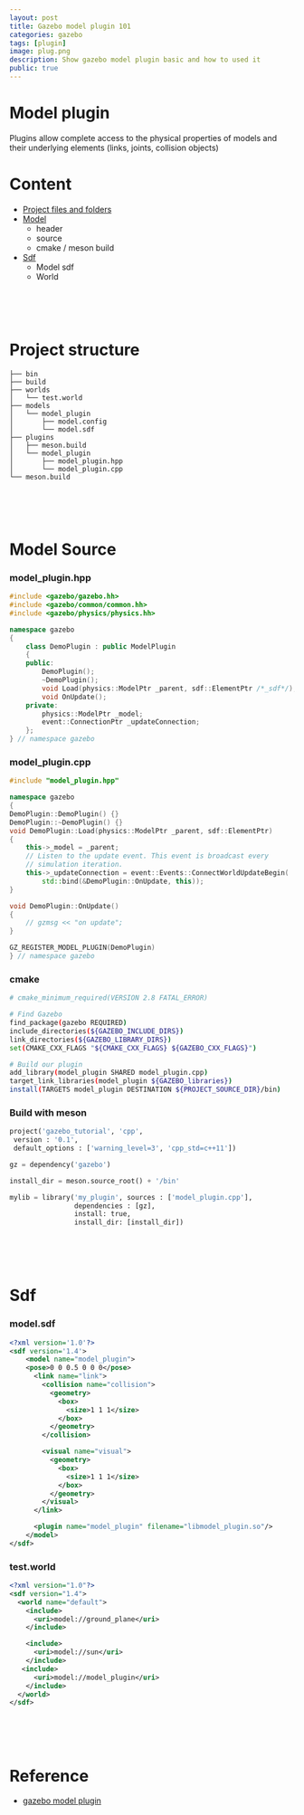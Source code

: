 ```yaml
---
layout: post
title: Gazebo model plugin 101
categories: gazebo
tags: [plugin]
image: plug.png
description: Show gazebo model plugin basic and how to used it
public: true
---
```


#  Model plugin
Plugins allow complete access to the physical properties of models and their underlying elements (links, joints, collision objects)

# Content
- [Project files and folders](#project-structure)
- [Model](#model-source)
  - header
  - source
  - cmake / meson build
- [Sdf](#modelsdf)
  - Model sdf
  - World

&nbsp;  
&nbsp;  
&nbsp;  
# Project structure
```
├── bin
├── build
├── worlds
│   └── test.world
├── models
│   └── model_plugin
│       ├── model.config
│       └── model.sdf
├── plugins
│   ├── meson.build
│   └── model_plugin
│       ├── model_plugin.hpp
│       └── model_plugin.cpp
└── meson.build
```
&nbsp;  
&nbsp;  
&nbsp;  
# Model Source
### model_plugin.hpp
```cpp
#include <gazebo/gazebo.hh>
#include <gazebo/common/common.hh>
#include <gazebo/physics/physics.hh>

namespace gazebo
{
    class DemoPlugin : public ModelPlugin
    {
    public:
        DemoPlugin();
        ~DemoPlugin();
        void Load(physics::ModelPtr _parent, sdf::ElementPtr /*_sdf*/);
        void OnUpdate();
    private:
        physics::ModelPtr _model;
        event::ConnectionPtr _updateConnection;
    };
} // namespace gazebo

```

### model_plugin.cpp
```cpp
#include "model_plugin.hpp"

namespace gazebo
{
DemoPlugin::DemoPlugin() {}
DemoPlugin::~DemoPlugin() {}
void DemoPlugin::Load(physics::ModelPtr _parent, sdf::ElementPtr)
{
    this->_model = _parent;
    // Listen to the update event. This event is broadcast every
    // simulation iteration.
    this->_updateConnection = event::Events::ConnectWorldUpdateBegin(
        std::bind(&DemoPlugin::OnUpdate, this));
}

void DemoPlugin::OnUpdate()
{
    // gzmsg << "on update";
}

GZ_REGISTER_MODEL_PLUGIN(DemoPlugin)
} // namespace gazebo
```

### cmake
```bash
# cmake_minimum_required(VERSION 2.8 FATAL_ERROR)

# Find Gazebo
find_package(gazebo REQUIRED)
include_directories(${GAZEBO_INCLUDE_DIRS})
link_directories(${GAZEBO_LIBRARY_DIRS})
set(CMAKE_CXX_FLAGS "${CMAKE_CXX_FLAGS} ${GAZEBO_CXX_FLAGS}")

# Build our plugin
add_library(model_plugin SHARED model_plugin.cpp)
target_link_libraries(model_plugin ${GAZEBO_libraries})
install(TARGETS model_plugin DESTINATION ${PROJECT_SOURCE_DIR}/bin)
```

### Build with meson
```python
project('gazebo_tutorial', 'cpp',
 version : '0.1',
 default_options : ['warning_level=3', 'cpp_std=c++11'])

gz = dependency('gazebo')

install_dir = meson.source_root() + '/bin'

mylib = library('my_plugin', sources : ['model_plugin.cpp'],
                dependencies : [gz],
                install: true,
                install_dir: [install_dir])
```

&nbsp;  
&nbsp;  
&nbsp;  
# Sdf
### model.sdf
```xml
<?xml version='1.0'?>
<sdf version='1.4'>
	<model name="model_plugin">
    <pose>0 0 0.5 0 0 0</pose>
      <link name="link">
        <collision name="collision">
          <geometry>
            <box>
              <size>1 1 1</size>
            </box>
          </geometry>
        </collision>

        <visual name="visual">
          <geometry>
            <box>
              <size>1 1 1</size>
            </box>
          </geometry>
        </visual>
      </link>

      <plugin name="model_plugin" filename="libmodel_plugin.so"/>
    </model>
</sdf>
```

### test.world
```xml
<?xml version="1.0"?>
<sdf version="1.4">
  <world name="default">
    <include>
      <uri>model://ground_plane</uri>
    </include>

    <include>
      <uri>model://sun</uri>
    </include>
   <include>
      <uri>model://model_plugin</uri>
    </include>
  </world>
</sdf>
```

&nbsp;  
&nbsp;  
&nbsp;  
# Reference
-  [gazebo model plugin](http://gazebosim.org/tutorials?tut=plugins_model)
